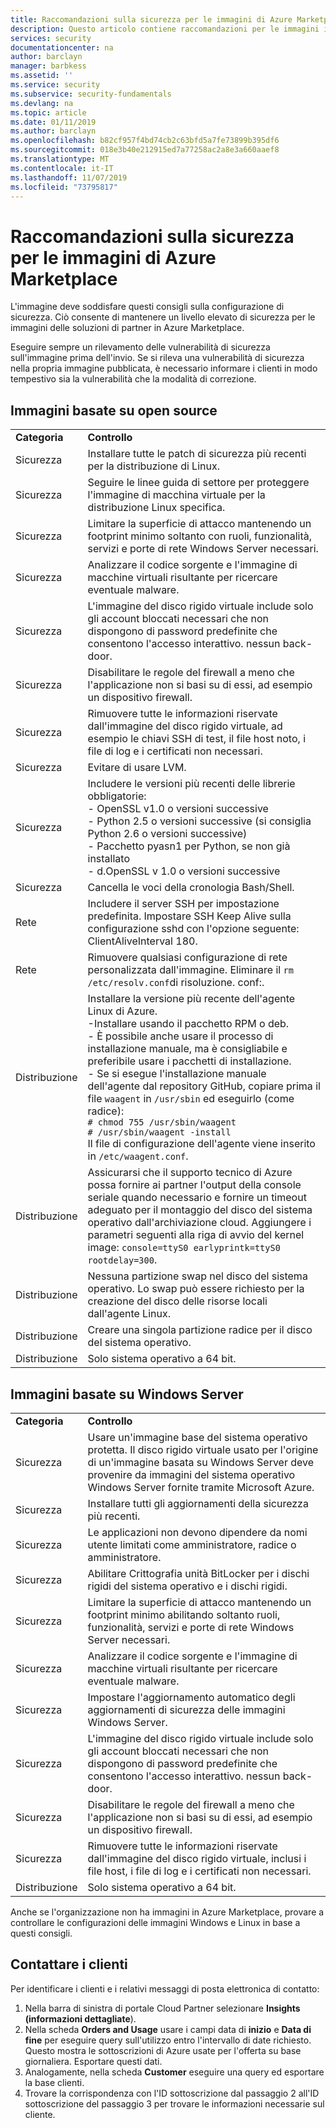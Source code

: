 ```yaml
---
title: Raccomandazioni sulla sicurezza per le immagini di Azure Marketplace | Microsoft Docs
description: Questo articolo contiene raccomandazioni per le immagini incluse in Marketplace
services: security
documentationcenter: na
author: barclayn
manager: barbkess
ms.assetid: ''
ms.service: security
ms.subservice: security-fundamentals
ms.devlang: na
ms.topic: article
ms.date: 01/11/2019
ms.author: barclayn
ms.openlocfilehash: b82cf957f4bd74cb2c63bfd5a7fe73899b395df6
ms.sourcegitcommit: 018e3b40e212915ed7a77258ac2a8e3a660aaef8
ms.translationtype: MT
ms.contentlocale: it-IT
ms.lasthandoff: 11/07/2019
ms.locfileid: "73795817"
---
```

# <a name="security-recommendations-for-azure-marketplace-images"></a>Raccomandazioni sulla sicurezza per le immagini di Azure Marketplace

L'immagine deve soddisfare questi consigli sulla configurazione di sicurezza. Ciò consente di mantenere un livello elevato di sicurezza per le immagini delle soluzioni di partner in Azure Marketplace.

Eseguire sempre un rilevamento delle vulnerabilità di sicurezza sull'immagine prima dell'invio. Se si rileva una vulnerabilità di sicurezza nella propria immagine pubblicata, è necessario informare i clienti in modo tempestivo sia la vulnerabilità che la modalità di correzione.

## <a name="open-source-based-images"></a>Immagini basate su open source

|||
|--------------------------------------------------------------|----------------------------------------------------------------------------------------------------------------------------------------------------------------------------------------------------------------------------------------------------------------------------------------|
| **Categoria**                                                 | **Controllo**                                                                                                                                                                                                                                                                              |
| Sicurezza                                                     | Installare tutte le patch di sicurezza più recenti per la distribuzione di Linux.                                                                                                                                                                                                              |
| Sicurezza                                                     | Seguire le linee guida di settore per proteggere l'immagine di macchina virtuale per la distribuzione Linux specifica.                                                                                                                                                                                     |
| Sicurezza                                                     | Limitare la superficie di attacco mantenendo un footprint minimo soltanto con ruoli, funzionalità, servizi e porte di rete Windows Server necessari.                                                                                                                                               |
| Sicurezza                                                     | Analizzare il codice sorgente e l'immagine di macchine virtuali risultante per ricercare eventuale malware.                                                                                                                                                                                                                                   |
| Sicurezza                                                     | L'immagine del disco rigido virtuale include solo gli account bloccati necessari che non dispongono di password predefinite che consentono l'accesso interattivo. nessun back-door.                                                                                                                                           |
| Sicurezza                                                     | Disabilitare le regole del firewall a meno che l'applicazione non si basi su di essi, ad esempio un dispositivo firewall.                                                                                                                                                                             |
| Sicurezza                                                     | Rimuovere tutte le informazioni riservate dall'immagine del disco rigido virtuale, ad esempio le chiavi SSH di test, il file host noto, i file di log e i certificati non necessari.                                                                                                                                       |
| Sicurezza                                                     | Evitare di usare LVM.                                                                                                                                                                                                                                            |
| Sicurezza                                                     | Includere le versioni più recenti delle librerie obbligatorie: </br> - OpenSSL v1.0 o versioni successive </br> - Python 2.5 o versioni successive (si consiglia Python 2.6 o versioni successive) </br> - Pacchetto pyasn1 per Python, se non già installato </br> - d.OpenSSL v 1.0 o versioni successive                                                                |
| Sicurezza                                                     | Cancella le voci della cronologia Bash/Shell.                                                                                                                                                                                                                                             |
| Rete                                                   | Includere il server SSH per impostazione predefinita. Impostare SSH Keep Alive sulla configurazione sshd con l'opzione seguente: ClientAliveInterval 180.                                                                                                                                                        |
| Rete                                                   | Rimuovere qualsiasi configurazione di rete personalizzata dall'immagine. Eliminare il `rm /etc/resolv.conf`di risoluzione. conf:.                                                                                                                                                                                |
| Distribuzione                                                   | Installare la versione più recente dell'agente Linux di Azure.</br> -Installare usando il pacchetto RPM o deb.  </br> - È possibile anche usare il processo di installazione manuale, ma è consigliabile e preferibile usare i pacchetti di installazione. </br> - Se si esegue l'installazione manuale dell'agente dal repository GitHub, copiare prima il file `waagent` in `/usr/sbin` ed eseguirlo (come radice): </br>`# chmod 755 /usr/sbin/waagent` </br>`# /usr/sbin/waagent -install` </br>Il file di configurazione dell'agente viene inserito in `/etc/waagent.conf`. |
| Distribuzione                                                   | Assicurarsi che il supporto tecnico di Azure possa fornire ai partner l'output della console seriale quando necessario e fornire un timeout adeguato per il montaggio del disco del sistema operativo dall'archiviazione cloud. Aggiungere i parametri seguenti alla riga di avvio del kernel image: `console=ttyS0 earlyprintk=ttyS0 rootdelay=300`. |
| Distribuzione                                                   | Nessuna partizione swap nel disco del sistema operativo. Lo swap può essere richiesto per la creazione del disco delle risorse locali dall'agente Linux.         |
| Distribuzione                                                   | Creare una singola partizione radice per il disco del sistema operativo.      |
| Distribuzione                                                   | Solo sistema operativo a 64 bit.                                                                                                                                                                                                                                                          |

## <a name="windows-server-based-images"></a>Immagini basate su Windows Server

|||
|-------------| -------------------------|
| **Categoria**                                                     | **Controllo**                                                                                                                                                                |
| Sicurezza                                                         | Usare un'immagine base del sistema operativo protetta. Il disco rigido virtuale usato per l'origine di un'immagine basata su Windows Server deve provenire da immagini del sistema operativo Windows Server fornite tramite Microsoft Azure. |
| Sicurezza                                                         | Installare tutti gli aggiornamenti della sicurezza più recenti.                                                                                                                                     |
| Sicurezza                                                         | Le applicazioni non devono dipendere da nomi utente limitati come amministratore, radice o amministratore.                                                                |
| Sicurezza                                                         | Abilitare Crittografia unità BitLocker per i dischi rigidi del sistema operativo e i dischi rigidi.                                                             |
| Sicurezza                                                         | Limitare la superficie di attacco mantenendo un footprint minimo abilitando soltanto ruoli, funzionalità, servizi e porte di rete Windows Server necessari.                         |
| Sicurezza                                                         | Analizzare il codice sorgente e l'immagine di macchine virtuali risultante per ricercare eventuale malware.                                                                                                                     |
| Sicurezza                                                         | Impostare l'aggiornamento automatico degli aggiornamenti di sicurezza delle immagini Windows Server.                                                                                                                |
| Sicurezza                                                         | L'immagine del disco rigido virtuale include solo gli account bloccati necessari che non dispongono di password predefinite che consentono l'accesso interattivo. nessun back-door.                             |
| Sicurezza                                                         | Disabilitare le regole del firewall a meno che l'applicazione non si basi su di essi, ad esempio un dispositivo firewall.                                                               |
| Sicurezza                                                         | Rimuovere tutte le informazioni riservate dall'immagine del disco rigido virtuale, inclusi i file host, i file di log e i certificati non necessari.                                              |
| Distribuzione                                                       | Solo sistema operativo a 64 bit.                            |

Anche se l'organizzazione non ha immagini in Azure Marketplace, provare a controllare le configurazioni delle immagini Windows e Linux in base a questi consigli.

## <a name="contacting-customers"></a>Contattare i clienti

Per identificare i clienti e i relativi messaggi di posta elettronica di contatto:

1.  Nella barra di sinistra di portale Cloud Partner selezionare **Insights (informazioni dettagliate**).
2.  Nella scheda **Orders and Usage** usare i campi data di **inizio** e **Data di fine** per eseguire query sull'utilizzo entro l'intervallo di date richiesto. Questo mostra le sottoscrizioni di Azure usate per l'offerta su base giornaliera. Esportare questi dati. 
3.  Analogamente, nella scheda **Customer** eseguire una query ed esportare la base clienti.
4.  Trovare la corrispondenza con l'ID sottoscrizione dal passaggio 2 all'ID sottoscrizione del passaggio 3 per trovare le informazioni necessarie sul cliente.
